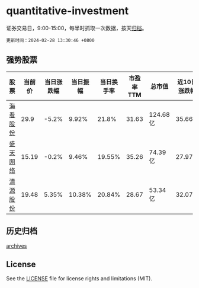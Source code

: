 # quantitative-investment

证券交易日，9:00-15:00，每半时抓取一次数据，按天[归档](archives)。

`更新时间：2024-02-28 13:30:46 +0800`

## 强势股票

|股票|当前价|当日涨跌幅|当日振幅|当日换手率|市盈率TTM|总市值|近10日涨跌幅|
|----|----|----|----|----|----|----|----|
|[海看股份](https://xueqiu.com/S/SZ301262)|29.9|-5.2%|9.92%|21.8%|31.63|124.68亿|35.66%|
|[盛天网络](https://xueqiu.com/S/SZ300494)|15.19|-0.2%|9.46%|19.55%|35.26|74.39亿|27.97%|
|[清源股份](https://xueqiu.com/S/SH603628)|19.48|5.35%|10.38%|20.84%|28.67|53.34亿|32.07%|

## 历史归档

[archives](archives)

## License

See the [LICENSE](LICENSE) file for license rights and limitations (MIT).